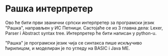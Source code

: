 # Рашка интерпретер

Ово ће бити први званични српски интерпретер за програмски језик "Рашка", направљен у ИС Петници.
Састојаће се из 3 главна дела: Lexer, Parser i Abstract syntax tree.
Интерпретер ће бити написан у python-u.

"Рашка" је програмски језик чија се синтакса пише искључиво ћирилицом, и моделиран је по
угледу на BASIC i Java ME.
